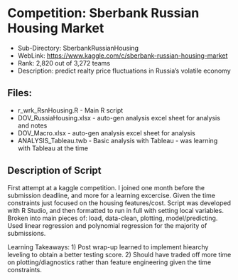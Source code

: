 # Competition: Sberbank Russian Housing Market
- Sub-Directory: SberbankRussianHousing
- WebLink: https://www.kaggle.com/c/sberbank-russian-housing-market
- Rank: 2,820 out of 3,272 teams
- Description: predict realty price fluctuations in Russia’s volatile economy

## Files:
- r_wrk_RsnHousing.R - Main R script
- DOV_RussiaHousing.xlsx - auto-gen analysis excel sheet for analysis and notes
- DOV_Macro.xlsx - auto-gen analysis excel sheet for analysis
- ANALYSIS_Tableau.twb - Basic analysis with Tableau - was learning with Tableau at the time

## Description of Script
First attempt at a kaggle competition.  I joined one month before the submission deadline, and more for a learning excercise.  Given the time constraints just focused on the housing features/cost.  Script was developed with R Studio, and then formatted to run in full with setting local variables.  Broken into main pieces of: load, data-clean, plotting, model/predicting.  Used linear regression and polynomial regression for the majority of submissions.  

Learning Takeaways: 1) Post wrap-up learned to implement hiearchy leveling to obtain a better testing score. 2) Should have traded off more time on plotting/diagnostics rather than feature engineering given the time constraints.